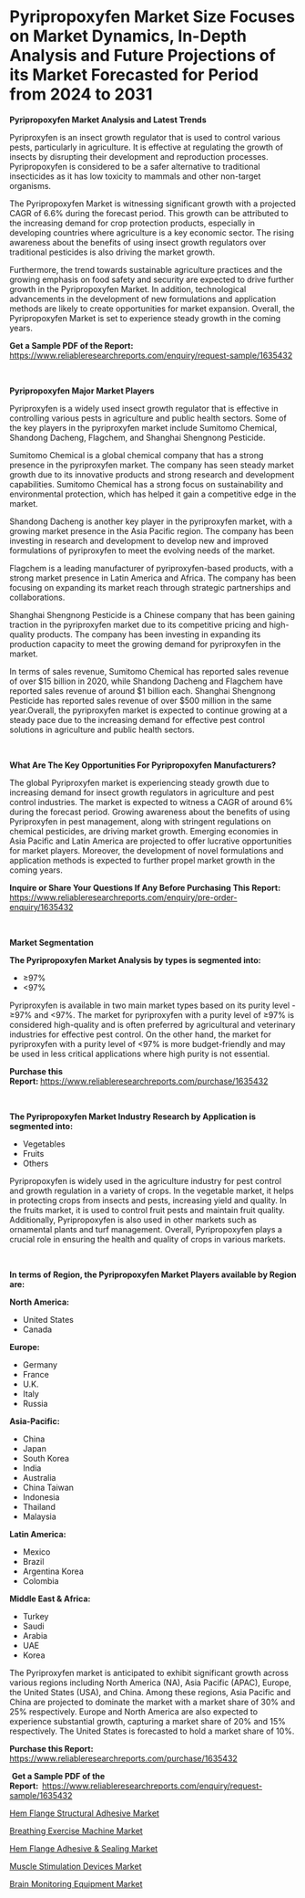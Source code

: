 <p><h1>Pyripropoxyfen Market Size Focuses on Market Dynamics, In-Depth Analysis and Future Projections of its Market Forecasted for Period from 2024 to 2031</h1></p><p><strong>Pyripropoxyfen Market Analysis and Latest Trends</strong></p>
<p><p>Pyriproxyfen is an insect growth regulator that is used to control various pests, particularly in agriculture. It is effective at regulating the growth of insects by disrupting their development and reproduction processes. Pyripropoxyfen is considered to be a safer alternative to traditional insecticides as it has low toxicity to mammals and other non-target organisms.</p><p>The Pyripropoxyfen Market is witnessing significant growth with a projected CAGR of 6.6% during the forecast period. This growth can be attributed to the increasing demand for crop protection products, especially in developing countries where agriculture is a key economic sector. The rising awareness about the benefits of using insect growth regulators over traditional pesticides is also driving the market growth.</p><p>Furthermore, the trend towards sustainable agriculture practices and the growing emphasis on food safety and security are expected to drive further growth in the Pyripropoxyfen Market. In addition, technological advancements in the development of new formulations and application methods are likely to create opportunities for market expansion. Overall, the Pyripropoxyfen Market is set to experience steady growth in the coming years.</p></p>
<p><strong>Get a Sample PDF of the Report:&nbsp;</strong> <a href="https://www.reliableresearchreports.com/enquiry/request-sample/1635432">https://www.reliableresearchreports.com/enquiry/request-sample/1635432</a></p>
<p>&nbsp;</p>
<p><strong>Pyripropoxyfen Major Market Players</strong></p>
<p><p>Pyriproxyfen is a widely used insect growth regulator that is effective in controlling various pests in agriculture and public health sectors. Some of the key players in the pyriproxyfen market include Sumitomo Chemical, Shandong Dacheng, Flagchem, and Shanghai Shengnong Pesticide.</p><p>Sumitomo Chemical is a global chemical company that has a strong presence in the pyriproxyfen market. The company has seen steady market growth due to its innovative products and strong research and development capabilities. Sumitomo Chemical has a strong focus on sustainability and environmental protection, which has helped it gain a competitive edge in the market.</p><p>Shandong Dacheng is another key player in the pyriproxyfen market, with a growing market presence in the Asia Pacific region. The company has been investing in research and development to develop new and improved formulations of pyriproxyfen to meet the evolving needs of the market.</p><p>Flagchem is a leading manufacturer of pyriproxyfen-based products, with a strong market presence in Latin America and Africa. The company has been focusing on expanding its market reach through strategic partnerships and collaborations.</p><p>Shanghai Shengnong Pesticide is a Chinese company that has been gaining traction in the pyriproxyfen market due to its competitive pricing and high-quality products. The company has been investing in expanding its production capacity to meet the growing demand for pyriproxyfen in the market.</p><p>In terms of sales revenue, Sumitomo Chemical has reported sales revenue of over $15 billion in 2020, while Shandong Dacheng and Flagchem have reported sales revenue of around $1 billion each. Shanghai Shengnong Pesticide has reported sales revenue of over $500 million in the same year.Overall, the pyriproxyfen market is expected to continue growing at a steady pace due to the increasing demand for effective pest control solutions in agriculture and public health sectors.</p></p>
<p>&nbsp;</p>
<p><strong>What Are The Key Opportunities For Pyripropoxyfen Manufacturers?</strong></p>
<p><p>The global Pyriproxyfen market is experiencing steady growth due to increasing demand for insect growth regulators in agriculture and pest control industries. The market is expected to witness a CAGR of around 6% during the forecast period. Growing awareness about the benefits of using Pyriproxyfen in pest management, along with stringent regulations on chemical pesticides, are driving market growth. Emerging economies in Asia Pacific and Latin America are projected to offer lucrative opportunities for market players. Moreover, the development of novel formulations and application methods is expected to further propel market growth in the coming years.</p></p>
<p><strong>Inquire or Share Your Questions If Any Before Purchasing This Report:</strong> <a href="https://www.reliableresearchreports.com/enquiry/pre-order-enquiry/1635432">https://www.reliableresearchreports.com/enquiry/pre-order-enquiry/1635432</a></p>
<p>&nbsp;</p>
<p><strong>Market Segmentation</strong></p>
<p><strong>The Pyripropoxyfen Market Analysis by types is segmented into:</strong></p>
<p><ul><li>≥97%</li><li><97%</li></ul></p>
<p><p>Pyriproxyfen is available in two main market types based on its purity level - ≥97% and <97%. The market for pyriproxyfen with a purity level of ≥97% is considered high-quality and is often preferred by agricultural and veterinary industries for effective pest control. On the other hand, the market for pyriproxyfen with a purity level of <97% is more budget-friendly and may be used in less critical applications where high purity is not essential.</p></p>
<p><strong>Purchase this Report:&nbsp;</strong><a href="https://www.reliableresearchreports.com/purchase/1635432">https://www.reliableresearchreports.com/purchase/1635432</a></p>
<p>&nbsp;</p>
<p><strong>The Pyripropoxyfen Market Industry Research by Application is segmented into:</strong></p>
<p><ul><li>Vegetables</li><li>Fruits</li><li>Others</li></ul></p>
<p><p>Pyripropoxyfen is widely used in the agriculture industry for pest control and growth regulation in a variety of crops. In the vegetable market, it helps in protecting crops from insects and pests, increasing yield and quality. In the fruits market, it is used to control fruit pests and maintain fruit quality. Additionally, Pyripropoxyfen is also used in other markets such as ornamental plants and turf management. Overall, Pyripropoxyfen plays a crucial role in ensuring the health and quality of crops in various markets.</p></p>
<p>&nbsp;</p>
<p><strong>In terms of Region, the Pyripropoxyfen Market Players available by Region are:</strong></p>
<p>
    <p> <strong> North America: </strong>
        <ul>
            <li>United States</li>
            <li>Canada</li>
        </ul>
        </p> 
    <p> <strong> Europe: </strong>
        <ul>
            <li>Germany</li>
            <li>France</li>
            <li>U.K.</li>
            <li>Italy</li>
            <li>Russia</li>
        </ul>
        </p> 
    <p> <strong> Asia-Pacific: </strong>
        <ul>
            <li>China</li>
            <li>Japan</li>
            <li>South Korea</li>
            <li>India</li>
            <li>Australia</li>
            <li>China Taiwan</li>
            <li>Indonesia</li>
            <li>Thailand</li>
            <li>Malaysia</li>
        </ul>
        </p> 
    <p> <strong> Latin America: </strong>
        <ul>
            <li>Mexico</li>
            <li>Brazil</li>
            <li>Argentina Korea</li>
            <li>Colombia</li>
        </ul>
        </p> 
    <p> <strong> Middle East & Africa: </strong>
        <ul>
            <li>Turkey</li>
            <li>Saudi</li>
            <li>Arabia</li>
            <li>UAE</li>
            <li>Korea</li>
        </ul>
    </p>
    </p>
<p><p>The Pyriproxyfen market is anticipated to exhibit significant growth across various regions including North America (NA), Asia Pacific (APAC), Europe, the United States (USA), and China. Among these regions, Asia Pacific and China are projected to dominate the market with a market share of 30% and 25% respectively. Europe and North America are also expected to experience substantial growth, capturing a market share of 20% and 15% respectively. The United States is forecasted to hold a market share of 10%.</p></p>
<p><strong>Purchase this Report: </strong><a href="https://www.reliableresearchreports.com/purchase/1635432">https://www.reliableresearchreports.com/purchase/1635432</a></p>
<p>&nbsp;<strong>Get a Sample PDF of the Report:&nbsp;&nbsp;</strong><a href="https://www.reliableresearchreports.com/enquiry/request-sample/1635432">https://www.reliableresearchreports.com/enquiry/request-sample/1635432</a></p>
<p><strong></strong></p>
<p><p><a href="https://github.com/seekum/Market-Research-Report-List-1/blob/main/hem-flange-structural-adhesive-market.md">Hem Flange Structural Adhesive Market</a></p><p><a href="https://medium.com/@bobbyburke98/breathing-exercise-machine-market-insights-into-market-cagr-market-trends-and-growth-strategies-0dc049556448">Breathing Exercise Machine Market</a></p><p><a href="https://github.com/nancykennedykellievqfqt2/Market-Research-Report-List-1/blob/main/hem-flange-adhesive-sealing-market.md">Hem Flange Adhesive & Sealing Market</a></p><p><a href="https://medium.com/@bobbyburke98/muscle-stimulation-devices-market-trends-and-market-analysis-forecasted-for-period-2024-2031-2cd0bbd11509">Muscle Stimulation Devices Market</a></p><p><a href="https://medium.com/@bobbyburke98/brain-monitoring-equipment-market-analysis-its-cagr-market-segmentation-and-global-industry-6440b66e15ad">Brain Monitoring Equipment Market</a></p></p>